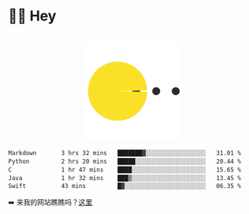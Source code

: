 
# 👋🏻 Hey
<div align="center">
	<br>
	<img src="https://raw.githubusercontent.com/Aniket965/Aniket965/master/pacman.svg?sanitize=true" width="200" height="200">
	<br>
</div>

<!--START_SECTION:waka-->

```txt
Markdown       3 hrs 32 mins   ███████▓░░░░░░░░░░░░░░░░░   31.01 %
Python         2 hrs 20 mins   █████░░░░░░░░░░░░░░░░░░░░   20.44 %
C              1 hr 47 mins    ████░░░░░░░░░░░░░░░░░░░░░   15.65 %
Java           1 hr 32 mins    ███▒░░░░░░░░░░░░░░░░░░░░░   13.45 %
Swift          43 mins         █▓░░░░░░░░░░░░░░░░░░░░░░░   06.35 %
```

<!--END_SECTION:waka-->

 ➡️  来我的网站瞧瞧吗？[这里](https://www.shaolongfei.com)
